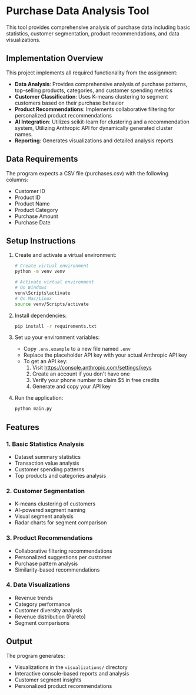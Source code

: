 # Purchase Data Analysis Tool

This tool provides comprehensive analysis of purchase data including basic statistics, customer segmentation, product recommendations, and data visualizations.

## Implementation Overview

This project implements all required functionality from the assignment:

- **Data Analysis**: Provides comprehensive analysis of purchase patterns, top-selling products, categories, and customer spending metrics
- **Customer Classification**: Uses K-means clustering to segment customers based on their purchase behavior
- **Product Recommendations**: Implements collaborative filtering for personalized product recommendations
- **AI Integration**: Utilizes scikit-learn for clustering and a recommendation system, Utilizing Anthropic API for dynamically generated cluster names.
- **Reporting**: Generates visualizations and detailed analysis reports

## Data Requirements

The program expects a CSV file (purchases.csv) with the following columns:

- Customer ID
- Product ID
- Product Name
- Product Category
- Purchase Amount
- Purchase Date

## Setup Instructions

1. Create and activate a virtual environment:

   ```bash
   # Create virtual environment
   python -m venv venv

   # Activate virtual environment
   # On Windows
   venv\Scripts\activate
   # On Mac/Linux
   source venv/Scripts/activate
   ```

2. Install dependencies:

   ```bash
   pip install -r requirements.txt
   ```

3. Set up your environment variables:

   - Copy `.env.example` to a new file named `.env`
   - Replace the placeholder API key with your actual Anthropic API key
   - To get an API key:
     1. Visit https://console.anthropic.com/settings/keys
     2. Create an account if you don't have one
     3. Verify your phone number to claim $5 in free credits
     4. Generate and copy your API key

4. Run the application:
   ```bash
   python main.py
   ```

## Features

### 1. Basic Statistics Analysis

- Dataset summary statistics
- Transaction value analysis
- Customer spending patterns
- Top products and categories analysis

### 2. Customer Segmentation

- K-means clustering of customers
- AI-powered segment naming
- Visual segment analysis
- Radar charts for segment comparison

### 3. Product Recommendations

- Collaborative filtering recommendations
- Personalized suggestions per customer
- Purchase pattern analysis
- Similarity-based recommendations

### 4. Data Visualizations

- Revenue trends
- Category performance
- Customer diversity analysis
- Revenue distribution (Pareto)
- Segment comparisons

## Output

The program generates:

- Visualizations in the `visualizations/` directory
- Interactive console-based reports and analysis
- Customer segment insights
- Personalized product recommendations

